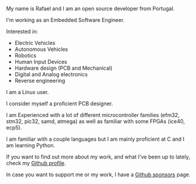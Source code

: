 
My name is Rafael and I am an open source developer from Portugal.

I'm working as an Embedded Software Engineer.

Interested in:
- Electric Vehicles
- Autonomous Vehicles
- Robotics
- Human Input Devices
- Hardware design (PCB and Mechanical)
- Digital and Analog electronics
- Reverse engineering

I am a Linux user.

I consider myself a proficient PCB designer.

I am Experienced with a lot of different microcontroller families (efm32, stm32, pic32, samd, atmega) as well as familiar with some FPGAs (ice40, ecp5).

I am familiar with a couple languages but I am mainly proficient at C and I am learning Python.

If you want to find out more about my work, and what I've been up to lately, check my [Github profile](https://github.com/perigoso).

In case you want to support me or my work, I have a [Github sponsors](https://github.com/sponsors/perigoso) page.
